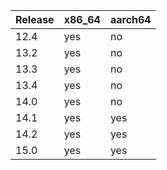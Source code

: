 

| Release | x86_64  | aarch64 |
|---------|---------|---------|
| 12.4    | yes   | no   |
| 13.2    | yes   | no   |
| 13.3    | yes   | no   |
| 13.4   | yes   | no   |
| 14.0   | yes   | no   |
| 14.1    | yes   | yes   |
| 14.2   | yes   | yes   |
| 15.0   | yes   | yes   |

